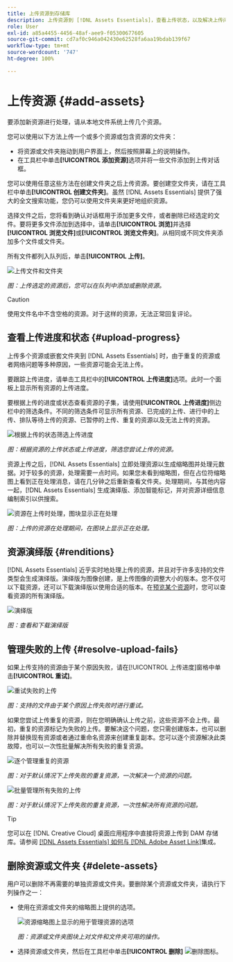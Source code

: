 ```yaml
---
title: 上传资源到存储库
description: 上传资源到 [!DNL Assets Essentials]，查看上传状态，以及解决上传问题。
role: User
exl-id: a85a4455-4456-48af-aee9-f05300677605
source-git-commit: cd7af0c946a042430e62528fa6aa19bdab139f67
workflow-type: tm+mt
source-wordcount: '747'
ht-degree: 100%

---
```


# 上传资源 {#add-assets}

要添加新资源进行处理，请从本地文件系统上传几个资源。<!-- TBD: Many of the [common file formats are supported](/help/supported-file-formats.md). -->

您可以使用以下方法上传一个或多个资源或包含资源的文件夹：

* 将资源或文件夹拖动到用户界面上，然后按照屏幕上的说明操作。
* 在工具栏中单击&#x200B;**[!UICONTROL 添加资源]**&#x200B;选项并将一些文件添加到上传对话框。

<!-- TBD: Update this GIF
![Asset and nested folder upload demo](assets/do-not-localize/upload-assets.gif) -->

您可以使用任意这些方法在创建文件夹之后上传资源。要创建空文件夹，请在工具栏中单击&#x200B;**[!UICONTROL 创建文件夹]**。虽然 [!DNL Assets Essentials] 提供了强大的全文搜索功能，您仍可以使用文件夹来更好地组织资源。

选择文件之后，您将看到确认对话框用于添加更多文件，或者删除已经选定的文件。要将更多文件添加到选择中，请单击&#x200B;**[!UICONTROL 浏览]**&#x200B;并选择&#x200B;**[!UICONTROL 浏览文件]**&#x200B;或&#x200B;**[!UICONTROL 浏览文件夹]**。从相同或不同文件夹添加多个文件或文件夹。

所有文件都列入队列后，单击&#x200B;**[!UICONTROL 上传]**。

![上传文件和文件夹](assets/upload-browse-files-folders.png)

*图：上传选定的资源后，您可以在队列中添加或删除资源。*

>[!CAUTION]
>
>使用文件名中不含空格的资源。对于这样的资源，无法正常回复评论。

## 查看上传进度和状态 {#upload-progress}

上传多个资源或嵌套文件夹到 [!DNL Assets Essentials] 时，由于重复的资源或者网络问题等多种原因，一些资源可能会无法上传。

要跟踪上传进度，请单击工具栏中的&#x200B;**[!UICONTROL 上传进度]**&#x200B;选项。此时一个面板上显示所有资源的上传进度。

要根据上传的进度或状态查看资源的子集，请使用&#x200B;**[!UICONTROL 上传进度]**&#x200B;侧边栏中的筛选条件。不同的筛选条件可显示所有资源、已完成的上传、进行中的上传、排队等待上传的资源、已暂停的上传、重复的资源以及无法上传的资源。

![根据上传的状态筛选上传进度](assets/filter-upload-progress.png)

*图：根据资源的上传状态或上传进度，筛选您尝试上传的资源。*

资源上传之后，[!DNL Assets Essentials] 立即处理资源以生成缩略图并处理元数据。对于较多的资源，处理需要一点时间。如果您未看到缩略图，但在占位符缩略图上看到正在处理消息，请在几分钟之后重新查看文件夹。处理期间，与其他内容一起，[!DNL Assets Essentials] 生成演绎版、添加智能标记，并对资源详细信息编制索引以供搜索。

![资源在上传时处理，图块显示正在处理](assets/upload-processing.png)

*图：上传的资源在处理期间，在图块上显示正在处理。*

## 资源演绎版 {#renditions}

[!DNL Assets Essentials] 近乎实时地处理上传的资源，并且对于许多支持的文件类型会生成演绎版。演绎版为图像创建，是上传图像的调整大小的版本。您不仅可以下载资源，还可以下载演绎版以使用合适的版本。在[预览某个资源](/help/navigate-view.md#preview-assets)时，您可以查看资源的所有演绎版。

![演绎版](assets/renditions-view-download.png)

*图：查看和下载演绎版*

## 管理失败的上传 {#resolve-upload-fails}

如果上传支持的资源由于某个原因失败，请在[!UICONTROL 上传进度]窗格中单击&#x200B;**[!UICONTROL 重试]**。

![重试失败的上传](assets/upload-retry.png)

*图：支持的文件由于某个原因上传失败时进行重试。*

如果您尝试上传重复的资源，则在您明确确认上传之前，这些资源不会上传。最初，重复的资源标记为失败的上传。要解决这个问题，您只需创建版本，也可以删除并替换现有资源或者通过重命名资源来创建重复副本。您可以逐个资源解决此类故障，也可以一次性批量解决所有失败的重复资源。

![逐个管理重复的资源](assets/uploads-manage-duplicates.png)

*图：对于默认情况下上传失败的重复资源，一次解决一个资源的问题。*

![批量管理所有失败的上传](assets/upload-progress-manage-failed-uploads.png)

*图：对于默认情况下上传失败的重复资源，一次性解决所有资源的问题。*

>[!TIP]
>
>您可以在 [!DNL Creative Cloud] 桌面应用程序中直接将资源上传到 DAM 存储库。请参阅 [[!DNL Assets Essentials] 如何与 [!DNL Adobe Asset Link]](/help/integration.md)集成。

## 删除资源或文件夹 {#delete-assets}

用户可以删除不再需要的单独资源或文件夹。要删除某个资源或文件夹，请执行下列操作之一：

* 使用在资源或文件夹的缩略图上提供的选项。

   ![资源缩略图上显示的用于管理资源的选项](assets/options-on-thumbnail.png)

   *图：资源或文件夹图块上对文件和文件夹可用的操作。*

* 选择资源或文件夹，然后在工具栏中单击&#x200B;**[!UICONTROL 删除]** ![删除图标](assets/do-not-localize/delete-icon.png)。
